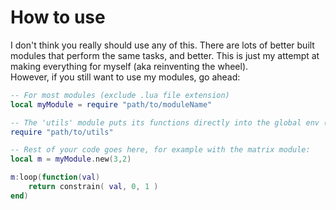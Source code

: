 # How to use

I don't think you really should use any of this. There are lots of better built modules that perform the same tasks, and better.
This is just my attempt at making everything for myself (aka reinventing the wheel).  
However, if you still want to use my modules, go ahead:

```lua
-- For most modules (exclude .lua file extension)
local myModule = require "path/to/moduleName"

-- The 'utils' module puts its functions directly into the global env (exclude .lua file extension)
require "path/to/utils"

-- Rest of your code goes here, for example with the matrix module:
local m = myModule.new(3,2)

m:loop(function(val)
	return constrain( val, 0, 1 )
end)
```
